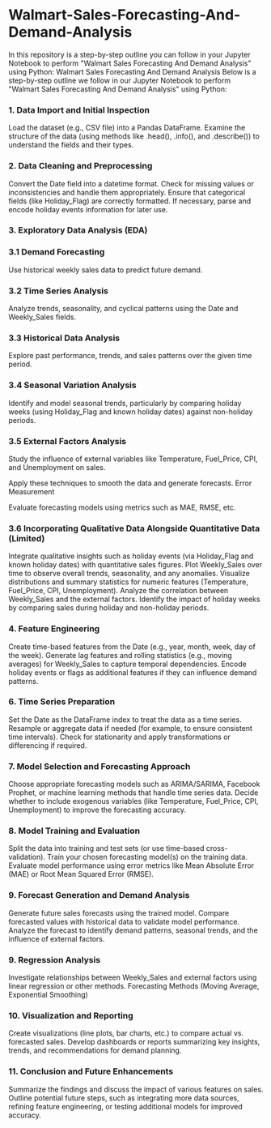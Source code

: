 # Walmart-Sales-Forecasting-And-Demand-Analysis
In this repository is a step-by-step outline you can follow in your Jupyter Notebook to perform "Walmart Sales Forecasting And Demand Analysis" using Python:
Walmart Sales Forecasting And Demand Analysis
Below is a step-by-step outline we follow in our Jupyter Notebook to perform "Walmart Sales Forecasting And Demand Analysis" using Python:

### 1. Data Import and Initial Inspection

Load the dataset (e.g., CSV file) into a Pandas DataFrame.
Examine the structure of the data (using methods like .head(), .info(), and .describe()) to understand the fields and their types.
### 2. Data Cleaning and Preprocessing

Convert the Date field into a datetime format.
Check for missing values or inconsistencies and handle them appropriately.
Ensure that categorical fields (like Holiday_Flag) are correctly formatted.
If necessary, parse and encode holiday events information for later use.

### 3. Exploratory Data Analysis (EDA)
### 3.1 Demand Forecasting

Use historical weekly sales data to predict future demand.

### 3.2 Time Series Analysis

Analyze trends, seasonality, and cyclical patterns using the Date and Weekly_Sales fields.

### 3.3 Historical Data Analysis

Explore past performance, trends, and sales patterns over the given time period.

### 3.4 Seasonal Variation Analysis

Identify and model seasonal trends, particularly by comparing holiday weeks (using Holiday_Flag and known holiday dates) against non-holiday periods.

### 3.5 External Factors Analysis

Study the influence of external variables like Temperature, Fuel_Price, CPI, and Unemployment on sales.


Apply these techniques to smooth the data and generate forecasts.
Error Measurement

Evaluate forecasting models using metrics such as MAE, RMSE, etc.

### 3.6 Incorporating Qualitative Data Alongside Quantitative Data (Limited)

Integrate qualitative insights such as holiday events (via Holiday_Flag and known holiday dates) with quantitative sales figures.
Plot Weekly_Sales over time to observe overall trends, seasonality, and any anomalies.
Visualize distributions and summary statistics for numeric features (Temperature, Fuel_Price, CPI, Unemployment).
Analyze the correlation between Weekly_Sales and the external factors.
Identify the impact of holiday weeks by comparing sales during holiday and non-holiday periods.
### 4. Feature Engineering

Create time-based features from the Date (e.g., year, month, week, day of the week).
Generate lag features and rolling statistics (e.g., moving averages) for Weekly_Sales to capture temporal dependencies.
Encode holiday events or flags as additional features if they can influence demand patterns.
### 6. Time Series Preparation

Set the Date as the DataFrame index to treat the data as a time series.
Resample or aggregate data if needed (for example, to ensure consistent time intervals).
Check for stationarity and apply transformations or differencing if required.
### 7. Model Selection and Forecasting Approach

Choose appropriate forecasting models such as ARIMA/SARIMA, Facebook Prophet, or machine learning methods that handle time series data.
Decide whether to include exogenous variables (like Temperature, Fuel_Price, CPI, Unemployment) to improve the forecasting accuracy.
### 8. Model Training and Evaluation

Split the data into training and test sets (or use time-based cross-validation).
Train your chosen forecasting model(s) on the training data.
Evaluate model performance using error metrics like Mean Absolute Error (MAE) or Root Mean Squared Error (RMSE).
### 9. Forecast Generation and Demand Analysis

Generate future sales forecasts using the trained model.
Compare forecasted values with historical data to validate model performance.
Analyze the forecast to identify demand patterns, seasonal trends, and the influence of external factors.

### 9. Regression Analysis

Investigate relationships between Weekly_Sales and external factors using linear regression or other methods.
Forecasting Methods (Moving Average, Exponential Smoothing)
### 10. Visualization and Reporting

Create visualizations (line plots, bar charts, etc.) to compare actual vs. forecasted sales.
Develop dashboards or reports summarizing key insights, trends, and recommendations for demand planning.
### 11. Conclusion and Future Enhancements

Summarize the findings and discuss the impact of various features on sales.
Outline potential future steps, such as integrating more data sources, refining feature engineering, or testing additional models for improved accuracy.
